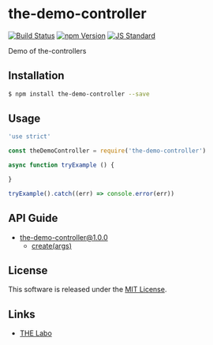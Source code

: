 the-demo-controller
==========

<!---
This file is generated by ape-tmpl. Do not update manually.
--->

<!-- Badge Start -->
<a name="badges"></a>

[![Build Status][bd_travis_shield_url]][bd_travis_url]
[![npm Version][bd_npm_shield_url]][bd_npm_url]
[![JS Standard][bd_standard_shield_url]][bd_standard_url]

[bd_repo_url]: https://github.com/the-labo/the-demo-controller
[bd_travis_url]: http://travis-ci.org/the-labo/the-demo-controller
[bd_travis_shield_url]: http://img.shields.io/travis/the-labo/the-demo-controller.svg?style=flat
[bd_travis_com_url]: http://travis-ci.com/the-labo/the-demo-controller
[bd_travis_com_shield_url]: https://api.travis-ci.com/the-labo/the-demo-controller.svg?token=
[bd_license_url]: https://github.com/the-labo/the-demo-controller/blob/master/LICENSE
[bd_codeclimate_url]: http://codeclimate.com/github/the-labo/the-demo-controller
[bd_codeclimate_shield_url]: http://img.shields.io/codeclimate/github/the-labo/the-demo-controller.svg?style=flat
[bd_codeclimate_coverage_shield_url]: http://img.shields.io/codeclimate/coverage/github/the-labo/the-demo-controller.svg?style=flat
[bd_gemnasium_url]: https://gemnasium.com/the-labo/the-demo-controller
[bd_gemnasium_shield_url]: https://gemnasium.com/the-labo/the-demo-controller.svg
[bd_npm_url]: http://www.npmjs.org/package/the-demo-controller
[bd_npm_shield_url]: http://img.shields.io/npm/v/the-demo-controller.svg?style=flat
[bd_standard_url]: http://standardjs.com/
[bd_standard_shield_url]: https://img.shields.io/badge/code%20style-standard-brightgreen.svg

<!-- Badge End -->


<!-- Description Start -->
<a name="description"></a>

Demo of the-controllers

<!-- Description End -->


<!-- Overview Start -->
<a name="overview"></a>



<!-- Overview End -->


<!-- Sections Start -->
<a name="sections"></a>

<!-- Section from "doc/guides/01.Installation.md.hbs" Start -->

<a name="section-doc-guides-01-installation-md"></a>

Installation
-----

```bash
$ npm install the-demo-controller --save
```


<!-- Section from "doc/guides/01.Installation.md.hbs" End -->

<!-- Section from "doc/guides/02.Usage.md.hbs" Start -->

<a name="section-doc-guides-02-usage-md"></a>

Usage
---------

```javascript
'use strict'

const theDemoController = require('the-demo-controller')

async function tryExample () {

}

tryExample().catch((err) => console.error(err))

```


<!-- Section from "doc/guides/02.Usage.md.hbs" End -->

<!-- Section from "doc/guides/10.API Guide.md.hbs" Start -->

<a name="section-doc-guides-10-a-p-i-guide-md"></a>

API Guide
-----

+ [the-demo-controller@1.0.0](./doc/api/api.md)
  + [create(args)](./doc/api/api.md#the-demo-controller-function-create)


<!-- Section from "doc/guides/10.API Guide.md.hbs" End -->


<!-- Sections Start -->


<!-- LICENSE Start -->
<a name="license"></a>

License
-------
This software is released under the [MIT License](https://github.com/the-labo/the-demo-controller/blob/master/LICENSE).

<!-- LICENSE End -->


<!-- Links Start -->
<a name="links"></a>

Links
------

+ [THE Labo][t_h_e_labo_url]

[t_h_e_labo_url]: https://github.com/the-labo

<!-- Links End -->
